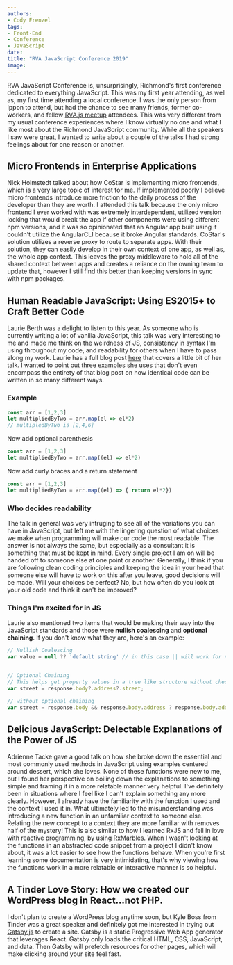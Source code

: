 ```yaml
---
authors:
- Cody Frenzel
tags:
- Front-End
- Conference
- JavaScript
date:
title: "RVA JavaScript Conference 2019"
image: 
---
```


RVA JavaScript Conference is, unsurprisingly, Richmond's first conference dedicated to everything JavaScript. This was my first year attending, as well as, my first time attending a local conference. I was the only person from Ippon to attend, but had the chance to see many friends, former co-workers, and fellow [RVA.js meetup](https://www.meetup.com/rva-js/) attendees. This was very different from my usual conference experiences where I know virtually no one and what I like most about the Richmond JavaScript community. While all the speakers I saw were great, I wanted to write about a couple of the talks I had strong feelings about for one reason or another.

## **Micro Frontends in Enterprise Applications**
Nick Holmstedt talked about how CoStar is implementing micro frontends, which is a very large topic of interest for me. If implemented poorly I believe micro frontends introduce more friction to the daily process of the developer than they are worth. I attended this talk because the only micro frontend I ever worked with was extremely interdependent, utilized version locking that would break the app if other components were using different npm versions, and it was so opinionated that an Angular app built using it couldn't utilize the AngularCLI because it broke Angular standards. CoStar's solution utilizes a reverse proxy to route to separate apps. With their solution, they can easily develop in their own context of one app, as well as, the whole app context. This leaves the proxy middleware to hold all of the shared context between apps and creates a reliance on the owning team to update that, however I still find this better than keeping versions in sync with npm packages.

## **Human Readable JavaScript: Using ES2015+ to Craft Better Code**
Laurie Berth was a delight to listen to this year. As someone who is currently writing a lot of vanilla JavaScript, this talk was very interesting to me and made me think on the weirdness of JS, consistency in syntax I'm using throughout my code, and readability for others when I have to pass along my work. Laurie has a full blog post [here](https://dev.to/laurieontech/human-readable-javascript-337o) that covers a little bit of her talk. I wanted to point out three examples she uses that don't even encompass the entirety of that blog post on how identical code can be written in so many different ways.

### Example
``` JavaScript
const arr = [1,2,3]
let multipliedByTwo = arr.map(el => el*2)
// multipledByTwo is [2,4,6]
```
Now add optional parenthesis
``` JavaScript
const arr = [1,2,3]
let multipliedByTwo = arr.map((el) => el*2)
```
Now add curly braces and a return statement
``` JavaScript
const arr = [1,2,3]
let multipliedByTwo = arr.map((el) => { return el*2})
```

### Who decides readability
The talk in general was very intruging to see all of the variations you can have in JavaScript, but left me with the lingering question of what choices we make when programming will make our code the most readable. The answer is not always the same, but especially as a consultant it is something that must be kept in mind. Every single project I am on will be handed off to someone else at one point or another. Generally, I think if you are following clean coding principles and keeping the idea in your head that someone else will have to work on this after you leave, good decisions will be made. Will your choices be perfect? No, but how often do you look at your old code and think it can't be improved?

### Things I'm excited for in JS
Laurie also mentioned two items that would be making their way into the JavaScript standards and those were **nullish coalescing** and **optional chaining**. If you don't know what they are, here's an example:
``` JavaScript
// Nullish Coalescing
var value = null ?? 'default string' // in this case || will work for null/undefined, but not for falsy values like 0, '', and false


// Optional Chaining
// This helps get property values in a tree like structure without checking intermediary nodes
var street = response.body?.address?.street;

// without optional chaining
var street = response.body && response.body.address ? response.body.address.street : undefined;
```

## **Delicious JavaScript: Delectable Explanations of the Power of JS**
Adrienne Tacke gave a good talk on how she broke down the essential and most commonly used methods in JavaScript using examples centered around dessert, which she loves. None of these functions were new to me, but I found her perspective on boiling down the explanations to something simple and framing it in a more relatable manner very helpful. I've definitely been in situations where I feel like I can't explain something any more clearly. However, I already have the familiarity with the function I used and the context I used it in. What ultimately led to the misunderstanding was introducing a new function in an unfamiliar context to someone else. Relating the new concept to a context they are more familiar with removes half of the mystery! This is also similar to how I learned RxJS and fell in love with reactive programming, by using [RxMarbles](https://rxmarbles.com/). When I wasn't looking at the functions in an abstracted code snippet from a project I didn't know about, it was a lot easier to see how the functions behave. When you're first learning some documentation is very intimidating, that's why viewing how the functions work in a more relatable or interactive manner is so helpful.

## **A Tinder Love Story: How we created our WordPress blog in React...not PHP.**
I don't plan to create a WordPress blog anytime soon, but Kyle Boss from Tinder was a great speaker and definitely got me interested in trying out [Gatsby.js](https://www.gatsbyjs.org/) to create a site. Gatsby is a static Progressive Web App generator that leverages React. Gatsby only loads the critical HTML, CSS, JavaScript, and data. Then Gatsby will prefetch resources for other pages, which will make clicking around your site feel fast.